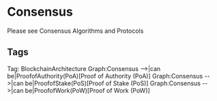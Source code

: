 # Consensus

Please see Consensus Algorithms and Protocols

## Tags

Tag: BlockchainArchitecture
Graph:Consensus -->|can be|ProofofAuthority(PoA)[Proof of Authority (PoA)]
Graph:Consensus -->|can be|ProofofStake(PoS)[Proof of Stake (PoS)]
Graph:Consensus -->|can be|ProofofWork(PoW)[Proof of Work (PoW)]
